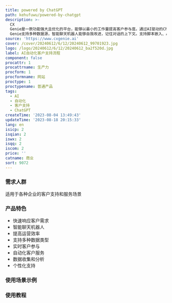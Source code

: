 ```yaml
---
title: powered by ChatGPT
path: kehufuwu/powered-by-chatgpt
description: >-
  CX
  Genie是一款功能强大且优化的平台，能够以最小的工作量提高客户参与度。通过AI驱动的ChatGPT，让您的客户支持流程自动化，快速响应客户需求，提升客户体验，实现收入增长。CX
  Genie支持多种数据源，智能聊天机器人能够自我改进，记住对话的上下文。支持脚本嵌入、API集成和SDK，与其他平台无缝整合。
source: 'https://www.cxgenie.ai'
cover: /cover/20240612/6/12/20240612_99701923.jpg
logo: /logo/20240612/6/12/20240612_ba2f520d.jpg
label: AI自动化客户支持流程
component: false
procattr: 1
procattrname: 生产力
procform: 1
procformname: 网站
proctype: 1
proctypename: 普通产品
tags:
  - AI
  - 自动化
  - 客户支持
  - ChatGPT
createTime: '2023-08-04 13:49:43'
updateTime: '2023-08-18 20:15:33'
lang: en
isicp: 2
isqian: 2
iswx: 2
isqq: 2
iscom: 2
price: ''
catname: 商业
sort: 9072
---
```




### 需求人群
适用于各种企业的客户支持和服务场景

### 产品特色
- 快速响应客户需求
- 智能聊天机器人
- 提高运营效率
- 支持多种数据类型
- 实时客户参与
- 自动化客户服务
- 数据收集和分析
- 个性化支持

### 使用场景示例


### 使用教程


  
